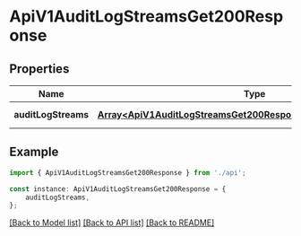 # ApiV1AuditLogStreamsGet200Response


## Properties

Name | Type | Description | Notes
------------ | ------------- | ------------- | -------------
**auditLogStreams** | [**Array&lt;ApiV1AuditLogStreamsGet200ResponseAuditLogStreamsInner&gt;**](ApiV1AuditLogStreamsGet200ResponseAuditLogStreamsInner.md) |  | [default to undefined]

## Example

```typescript
import { ApiV1AuditLogStreamsGet200Response } from './api';

const instance: ApiV1AuditLogStreamsGet200Response = {
    auditLogStreams,
};
```

[[Back to Model list]](../README.md#documentation-for-models) [[Back to API list]](../README.md#documentation-for-api-endpoints) [[Back to README]](../README.md)
